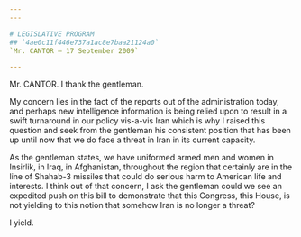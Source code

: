```yaml
---
---

# LEGISLATIVE PROGRAM
## `4ae0c11f446e737a1ac8e7baa21124a0`
`Mr. CANTOR — 17 September 2009`

---
```



Mr. CANTOR. I thank the gentleman.

My concern lies in the fact of the reports out of the administration 
today, and perhaps new intelligence information is being relied upon to 
result in a swift turnaround in our policy vis-a-vis Iran which is why 
I raised this question and seek from the gentleman his consistent 
position that has been up until now that we do face a threat in Iran in 
its current capacity.

As the gentleman states, we have uniformed armed men and women in 
Insirlik, in Iraq, in Afghanistan, throughout the region that certainly 
are in the line of Shahab-3 missiles that could do serious harm to 
American life and interests. I think out of that concern, I ask the 
gentleman could we see an expedited push on this bill to demonstrate 
that this Congress, this House, is not yielding to this notion that 
somehow Iran is no longer a threat?

I yield.